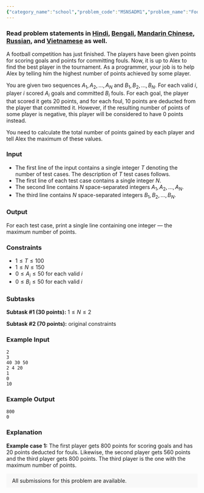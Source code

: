 ```yaml
---
{"category_name":"school","problem_code":"MSNSADM1","problem_name":"Football","problemComponents":{"constraints":"","constraintsState":false,"subtasks":"","subtasksState":false,"inputFormat":"","inputFormatState":false,"outputFormat":"","outputFormatState":false,"sampleTestCases":{"0":{"id":1,"input":"2\r\n3\r\n40 30 50\r\n2 4 20\r\n1\r\n0\r\n10","output":"800\r\n0","explanation":"**Example case 1:** The first player gets $800$ points for scoring goals and has $20$ points deducted for fouls. Likewise, the second player gets $560$ points and the third player gets $800$ points. The third player is the one with the maximum number of points.","isDeleted":false}}},"video_editorial_url":"https://youtu.be/kBJVgYBmgnQ","languages_supported":{"0":"CPP14","1":"C","2":"JAVA","3":"PYTH 3.6","4":"PYTH","5":"PYP3","6":"CS2","7":"ADA","8":"PYPY","9":"TEXT","10":"PAS fpc","11":"NODEJS","12":"RUBY","13":"PHP","14":"GO","15":"HASK","16":"TCL","17":"PERL","18":"SCALA","19":"LUA","20":"kotlin","21":"BASH","22":"JS","23":"LISP sbcl","24":"rust","25":"PAS gpc","26":"BF","27":"CLOJ","28":"R","29":"D","30":"CAML","31":"FORT","32":"ASM","33":"swift","34":"FS","35":"WSPC","36":"LISP clisp","37":"SQL","38":"SCM guile","39":"PERL6","40":"ERL","41":"CLPS","42":"ICK","43":"NICE","44":"PRLG","45":"ICON","46":"COB","47":"SCM chicken","48":"PIKE","49":"SCM qobi","50":"ST","51":"NEM"},"max_timelimit":1,"source_sizelimit":50000,"problem_author":"leoshovo","problem_tester":"","date_added":"30-06-2019","tags":{"0":"array","1":"aug19","2":"cakewalk","3":"leoshovo","4":"looping","5":"vijju123"},"problem_difficulty_level":"Cakewalk","best_tag":"","editorial_url":"https://discuss.codechef.com/problems/MSNSADM1","time":{"view_start_date":1565602202,"submit_start_date":1565602202,"visible_start_date":1565602202,"end_date":1735669800},"is_direct_submittable":false,"problemDiscussURL":"https://discuss.codechef.com/search?q=MSNSADM1","is_proctored":false,"visitedContests":{},"layout":"problem"}
---
```

### Read problem statements in [Hindi](https://www.codechef.com/download/translated/AUG19/hindi/MSNSADM1.pdf), [Bengali](https://www.codechef.com/download/translated/AUG19/bengali/MSNSADM1.pdf), [Mandarin Chinese](https://www.codechef.com/download/translated/AUG19/mandarin/MSNSADM1.pdf), [Russian](https://www.codechef.com/download/translated/AUG19/russian/MSNSADM1.pdf), and [Vietnamese](https://www.codechef.com/download/translated/AUG19/vietnamese/MSNSADM1.pdf) as well.

A football competition has just finished. The players have been given points for scoring goals and points for committing fouls. Now, it is up to Alex to find the best player in the tournament. As a programmer, your job is to help Alex by telling him the highest number of points achieved by some player.

You are given two sequences $A_1, A_2, \ldots, A_N$ and $B_1, B_2, \ldots, B_N$. For each valid $i$, player $i$ scored $A_i$ goals and committed $B_i$ fouls. For each goal, the player that scored it gets $20$ points, and for each foul, $10$ points are deducted from the player that committed it. However, if the resulting number of points of some player is negative, this player will be considered to have $0$ points instead.

You need to calculate the total number of points gained by each player and tell Alex the maximum of these values.

### Input
- The first line of the input contains a single integer $T$ denoting the number of test cases. The description of $T$ test cases follows.
- The first line of each test case contains a single integer $N$.
- The second line contains $N$ space-separated integers $A_1, A_2, \ldots, A_N$.
- The third line contains $N$ space-separated integers $B_1, B_2, \ldots, B_N$.

### Output
For each test case, print a single line containing one integer ― the maximum number of points.

### Constraints 
- $1 \le T \le 100$
- $1 \le N \le 150$
- $0 \le A_i \le 50$ for each valid $i$
- $0 \le B_i \le 50$ for each valid $i$

### Subtasks
**Subtask #1 (30 points):** $1 \le N \le 2$

**Subtask #2 (70 points):** original constraints

### Example Input
```
2
3
40 30 50
2 4 20
1
0
10
```

### Example Output
```
800
0
```

### Explanation
**Example case 1:** The first player gets $800$ points for scoring goals and has $20$ points deducted for fouls. Likewise, the second player gets $560$ points and the third player gets $800$ points. The third player is the one with the maximum number of points.

<aside style='background: #f8f8f8;padding: 10px 15px;'><div>All submissions for this problem are available.</div></aside>